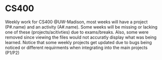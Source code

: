# CS400
Weekly work for CS400 @UW-Madison, most weeks will have a project (P#.name) and an activity (A#.name). Some weeks will be missing or lacking one of these (projects/acitivties) due to exams/breaks. Also, some were removed since viewing the files would not accuratly display what was being learned. Notice that some weekly projects get updated due to bugs being noticed or different requirments when integrating into the main projects (P1/P2)
